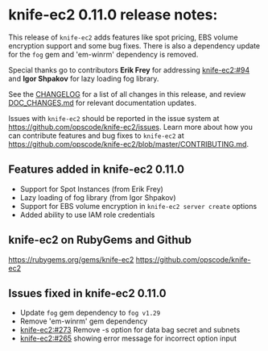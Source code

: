 <!---
This file is reset every time a new release is done. The contents of this file are for the currently unreleased version.

Example Note:

## Example Heading
Details about the thing that changed that needs to get included in the Release Notes in markdown.
-->
# knife-ec2 0.11.0 release notes:
This release of `knife-ec2` adds features like spot pricing, EBS volume encryption support and some bug fixes. There is also a dependency update for the `fog` gem and 'em-winrm' dependency is removed.

Special thanks go to contributors **Erik Frey** for addressing
[knife-ec2:#94](https://github.com/chef/knife-ec2/pull/94) and **Igor Shpakov** for lazy loading fog library.

See the [CHANGELOG](https://github.com/opscode/knife-ec2/blob/master/CHANGELOG.md) for a list of all changes in this release, and review
[DOC_CHANGES.md](https://github.com/opscode/knife-ec2/blob/master/DOC_CHANGES.md) for relevant documentation updates.

Issues with `knife-ec2` should be reported in the issue system at
https://github.com/opscode/knife-ec2/issues. Learn more about how you can
contribute features and bug fixes to `knife-ec2` at https://github.com/opscode/knife-ec2/blob/master/CONTRIBUTING.md.

## Features added in knife-ec2 0.11.0

* Support for Spot Instances (from Erik Frey)
* Lazy loading of fog library (from Igor Shpakov)
* Support for EBS volume encryption in `knife-ec2 server create` options
* Added ability to use IAM role credentials

## knife-ec2 on RubyGems and Github
https://rubygems.org/gems/knife-ec2
https://github.com/opscode/knife-ec2

## Issues fixed in knife-ec2 0.11.0

* Update `fog` gem dependency to `fog v1.29`
* Remove 'em-winrm' gem dependency
* [knife-ec2:#273](https://github.com/chef/knife-ec2/pull/273) Remove -s option for data bag secret and subnets
* [knife-ec2:#265](https://github.com/chef/knife-ec2/pull/265) showing error message for incorrect option input
